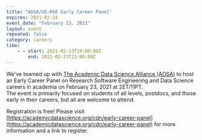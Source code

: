 ```yaml
---
title: "ADSA/US-RSE Early Career Panel"
expires: 2021-02-24
event_date: "February 23, 2021"
layout: event
repeated: false
category: careers
time:
    - - start: 2021-02-23T19:00:00Z
        end: 2021-02-23T21:00:00Z
---
```


We've teamed up with [The Academic Data Science Alliance (ADSA)](https://academicdatascience.org/) to host an Early Career Panel on Research Software Engineering and Data Science careers in academia on February 23, 2021 at 2ET/11PT.  
The event is primarily focused on students of all levels, postdocs, and those early in their careers, but all are welcome to attend.

Registration is free! Please visit [https://academicdatascience.org/cdn/early-career-panel](https://academicdatascience.org/cdn/early-career-panel) for more information and a link to register.
